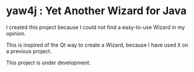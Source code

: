# yaw4j : Yet Another Wizard for Java

I created this project because I could not find a easy-to-use Wizard in my opinion.

This is inspired of the Qt way to create a Wizard, because I have used it on a previous project.

This project is under development.
